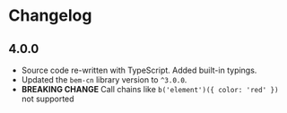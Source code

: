 # Changelog

## 4.0.0

- Source code re-written with TypeScript. Added built-in typings.
- Updated the `bem-cn` library version to `^3.0.0`.
- **BREAKING CHANGE** Call chains like `b('element')({ color: 'red' })` not supported

